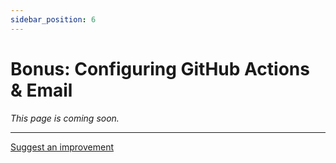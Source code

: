 ```yaml
---
sidebar_position: 6
---
```


# Bonus: Configuring GitHub Actions & Email

*This page is coming soon.*

---

[Suggest an improvement](mailto:contact@swlacy.com?subject=Suggestion%20Regarding%20docs/website-hosting/bonus)